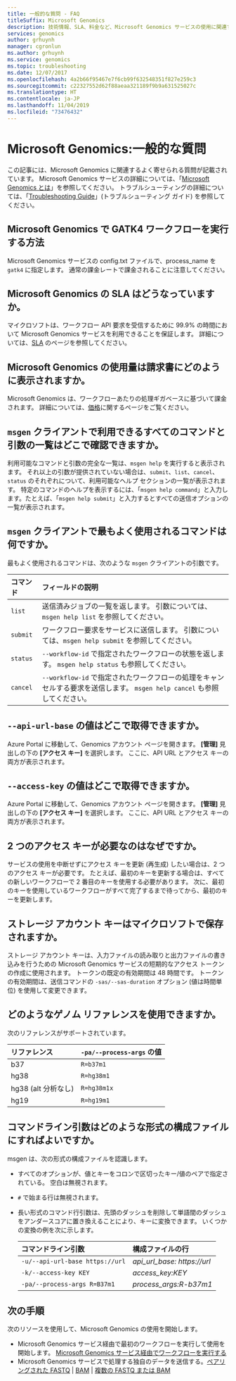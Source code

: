 ```yaml
---
title: 一般的な質問 - FAQ
titleSuffix: Microsoft Genomics
description: 技術情報、SLA、料金など、Microsoft Genomics サービスの使用に関連する一般的な質問の回答を得ることができます。
services: genomics
author: grhuynh
manager: cgronlun
ms.author: grhuynh
ms.service: genomics
ms.topic: troubleshooting
ms.date: 12/07/2017
ms.openlocfilehash: 4a2b66f95467e7f6cb99f632548351f827e259c3
ms.sourcegitcommit: c22327552d62f88aeaa321189f9b9a631525027c
ms.translationtype: HT
ms.contentlocale: ja-JP
ms.lasthandoff: 11/04/2019
ms.locfileid: "73476432"
---
```

# <a name="microsoft-genomics-common-questions"></a>Microsoft Genomics:一般的な質問

この記事には、Microsoft Genomics に関連するよく寄せられる質問が記載されています。 Microsoft Genomics サービスの詳細については、「[Microsoft Genomics とは](overview-what-is-genomics.md)」を参照してください。 トラブルシューティングの詳細については、「[Troubleshooting Guide](troubleshooting-guide-genomics.md)」(トラブルシューティング ガイド) を参照してください。 


## <a name="how-do-i-run-gatk4-workflows-on-microsoft-genomics"></a>Microsoft Genomics で GATK4 ワークフローを実行する方法
Microsoft Genomics サービスの config.txt ファイルで、process_name を `gatk4` に指定します。 通常の課金レートで課金されることに注意してください。


## <a name="what-is-the-sla-for-microsoft-genomics"></a>Microsoft Genomics の SLA はどうなっていますか。
マイクロソフトは、ワークフロー API 要求を受信するために 99.9% の時間において Microsoft Genomics サービスを利用できることを保証します。 詳細については、[SLA](https://azure.microsoft.com/support/legal/sla/genomics/v1_0/) のページを参照してください。

## <a name="how-does-the-usage-of-microsoft-genomics-show-up-on-my-bill"></a>Microsoft Genomics の使用量は請求書にどのように表示されますか。
Microsoft Genomics は、ワークフローあたりの処理ギガベースに基づいて課金されます。 詳細については、[価格](https://azure.microsoft.com/pricing/details/genomics/)に関するページをご覧ください。


## <a name="where-can-i-find-a-list-of-all-possible-commands-and-arguments-for-the-msgen-client"></a>`msgen` クライアントで利用できるすべてのコマンドと引数の一覧はどこで確認できますか。
利用可能なコマンドと引数の完全な一覧は、`msgen help` を実行すると表示されます。 それ以上の引数が提供されていない場合は、`submit`、`list`、`cancel`、`status` のそれぞれについて、利用可能なヘルプ セクションの一覧が表示されます。 特定のコマンドのヘルプを表示するには、「`msgen help command`」と入力します。たとえば、「`msgen help submit`」と入力するとすべての送信オプションの一覧が表示されます。

## <a name="what-are-the-most-commonly-used-commands-for-the-msgen-client"></a>`msgen` クライアントで最もよく使用されるコマンドは何ですか。
最もよく使用されるコマンドは、次のような `msgen` クライアントの引数です。 

 |**コマンド**          |  **フィールドの説明** |
 |:--------------------|:-------------         |
 |`list`               |送信済みジョブの一覧を返します。 引数については、`msgen help list` を参照してください。  |
 |`submit`             |ワークフロー要求をサービスに送信します。 引数については、`msgen help submit` を参照してください。|
 |`status`             |`--workflow-id` で指定されたワークフローの状態を返します。 `msgen help status` も参照してください。 |
 |`cancel`             |`--workflow-id` で指定されたワークフローの処理をキャンセルする要求を送信します。 `msgen help cancel` も参照してください。 |

## <a name="where-do-i-get-the-value-for---api-url-base"></a>`--api-url-base` の値はどこで取得できますか。
Azure Portal に移動して、Genomics アカウント ページを開きます。 **[管理]** 見出しの下の **[アクセス キー]** を選択します。 ここに、API URL とアクセス キーの両方が表示されます。

## <a name="where-do-i-get-the-value-for---access-key"></a>`--access-key` の値はどこで取得できますか。
Azure Portal に移動して、Genomics アカウント ページを開きます。 **[管理]** 見出しの下の **[アクセス キー]** を選択します。 ここに、API URL とアクセス キーの両方が表示されます。

## <a name="why-do-i-need-two-access-keys"></a>2 つのアクセス キーが必要なのはなぜですか。
サービスの使用を中断せずにアクセス キーを更新 (再生成) したい場合は、2 つのアクセス キーが必要です。 たとえば、最初のキーを更新する場合は、すべての新しいワークフローで 2 番目のキーを使用する必要があります。 次に、最初のキーを使用しているワークフローがすべて完了するまで待ってから、最初のキーを更新します。

## <a name="do-you-save-my-storage-account-keys"></a>ストレージ アカウント キーはマイクロソフトで保存されますか。
ストレージ アカウント キーは、入力ファイルの読み取りと出力ファイルの書き込みを行うための Microsoft Genomics サービスの短期的なアクセス トークンの作成に使用されます。 トークンの既定の有効期間は 48 時間です。 トークンの有効期間は、送信コマンドの `-sas/--sas-duration` オプション (値は時間単位) を使用して変更できます。

## <a name="what-genome-references-can-i-use"></a>どのようなゲノム リファレンスを使用できますか。

次のリファレンスがサポートされています。

 |リファレンス              | `-pa/--process-args` の値 |
 |:-------------         |:-------------                 |
 |b37                    | `R=b37m1`                     |
 |hg38                   | `R=hg38m1`                    |      
 |hg38 (alt 分析なし) | `R=hg38m1x`                   |  
 |hg19                   | `R=hg19m1`                    |    

## <a name="how-do-i-format-my-command-line-arguments-as-a-config-file"></a>コマンドライン引数はどのような形式の構成ファイルにすればよいですか。 

msgen は、次の形式の構成ファイルを認識します。
* すべてのオプションが、値とキーをコロンで区切ったキー/値のペアで指定されている。
  空白は無視されます。
* `#` で始まる行は無視されます。
* 長い形式のコマンド行引数は、先頭のダッシュを削除して単語間のダッシュをアンダースコアに置き換えることにより、キーに変換できます。 いくつかの変換の例を次に示します。

  |コマンドライン引数            | 構成ファイルの行 |
  |:-------------                   |:-------------                 |
  |`-u/--api-url-base https://url`  | *api_url_base: https://url*    |
  |`-k/--access-key KEY`            | *access_key:KEY*              |      
  |`-pa/--process-args R=B37m1`     | *process_args:R-b37m1*        |  

## <a name="next-steps"></a>次の手順

次のリソースを使用して、Microsoft Genomics の使用を開始します。
- Microsoft Genomics サービス経由で最初のワークフローを実行して使用を開始します。 [Microsoft Genomics サービス経由でワークフローを実行する](quickstart-run-genomics-workflow-portal.md)
- Microsoft Genomics サービスで処理する独自のデータを送信する。[ペアリングされた FASTQ](quickstart-input-pair-FASTQ.md) | [BAM](quickstart-input-BAM.md) | [複数の FASTQ または BAM](quickstart-input-multiple.md) 

